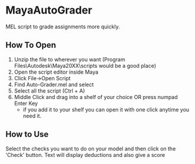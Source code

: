 # MayaAutoGrader
 MEL script to grade assignments more quickly.

## How To Open
1. Unzip the file to wherever you want (Program Files\Autodesk\Maya20XX\scripts would be a good place)
2. Open the script editor inside Maya
3. Click File->Open Script
4. Find Auto-Grader.mel and select
5. Select all the script (Ctrl + A)
6. Middle Click and drag into a shelf of your choice OR press numpad Enter Key
   - if you add it to your shelf you can open it with one click anytime you need it.
## How to Use
Select the checks you want to do on your model and then click on the 'Check' button. Text will display deductions and also give a score
